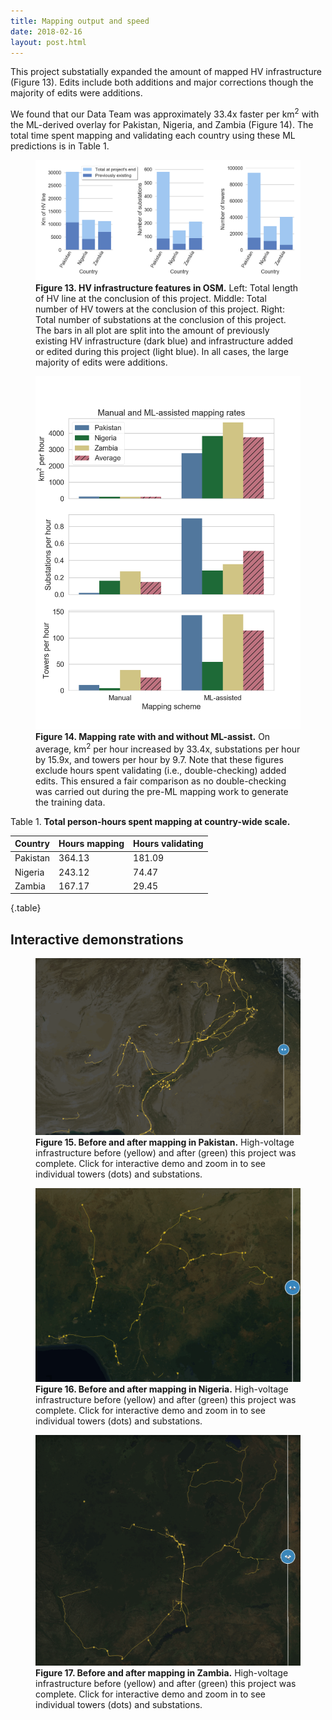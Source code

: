```yaml
---
title: Mapping output and speed
date: 2018-02-16
layout: post.html
---
```


This project substatially expanded the amount of mapped HV infrastructure (Figure 13). Edits include both additions and major corrections though the majority of edits were additions.

We found that our Data Team was approximately 33.4x faster per km<sup>2</sup> with the ML-derived overlay for Pakistan, Nigeria, and Zambia (Figure 14). The total time spent mapping and validating each country using these ML predictions is in Table 1.

<figure class="align-center">
  <img src="/assets/graphics/content/results_plots/mapped_features.png" alt="Total mapping edits." />
  <figcaption><b>Figure 13. HV infrastructure features in OSM.</b> Left: Total length of HV line at the conclusion of this project. Middle: Total number of HV towers at the conclusion of this project. Right: Total number of substations at the conclusion of this project.  The bars in all plot are split into the amount of previously existing HV infrastructure (dark blue) and infrastructure added or edited during this project (light blue). In all cases, the large majority of edits were additions.</figcaption>
</figure>

<figure class="align-center">
  <img src="/assets/graphics/content/results_plots/mapping_rate.png" alt="Mapping rate for km^2, towers, and substations per hour." />
  <figcaption><b>Figure 14. Mapping rate with and without ML-assist.</b> On average, km<sup>2</sup> per hour increased by 33.4x, substations per hour by 15.9x, and towers per hour by 9.7. Note that these figures exclude hours spent validating (i.e., double-checking) added edits. This ensured a fair comparison as no double-checking was carried out during the pre-ML mapping work to generate the training data.</figcaption>
</figure>

Table 1. **Total person-hours spent mapping at country-wide scale.**

| Country    | Hours mapping    | Hours validating |
|:---------- |:---------------- |:---------------- |
| Pakistan   | 364.13		    | 181.09 	 	   |
| Nigeria    | 243.12           | 74.47  		   |
| Zambia     | 167.17           | 29.45            |
{.table}

## Interactive demonstrations

<figure class="align-center">
  <a href="https://bl.ocks.org/Rub21/raw/51ebe739252d5595f5ab938ea4058886/" target="_blank">
    <img src="/assets/graphics/content/results_plots/map_wipe_pakistan.gif" alt="Before/after mapping in Pakistan.">
  </a>
  <figcaption><b>Figure 15. Before and after mapping in Pakistan.</b> High-voltage infrastructure before (yellow) and after (green) this project was complete. Click for interactive demo and zoom in to see individual towers (dots) and substations.</figcaption>
</figure>

<figure class="align-center">
  <a href="https://bl.ocks.org/piligab/raw/7cfc74433586d8a89fddbef434789cc9/" target="_blank">
    <img src="/assets/graphics/content/results_plots/map_wipe_nigeria.gif" alt="Before/after mapping in Nigeria.">
  </a>
  <figcaption><b>Figure 16. Before and after mapping in Nigeria.</b> High-voltage infrastructure before (yellow) and after (green) this project was complete. Click for interactive demo and zoom in to see individual towers (dots) and substations.</figcaption>
</figure>

<figure class="align-center">
  <a href="https://bl.ocks.org/calfarome/raw/98efb79f2ac2aa52946dc39315d7b413/" target="_blank">
    <img src="/assets/graphics/content/results_plots/map_wipe_zambia.gif" alt="Before/after mapping in Zambia.">
  </a>
  <figcaption><b>Figure 17. Before and after mapping in Zambia.</b> High-voltage infrastructure before (yellow) and after (green) this project was complete. Click for interactive demo and zoom in to see individual towers (dots) and substations.</figcaption>
</figure>